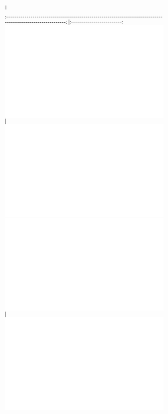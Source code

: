                                                                                                               |  
:-----------------------------------------------------------------------------------------------------------: |:-------------------------:
![](https://raw.githubusercontent.com/darknet-00/darknet-00/master/generated/overview.svg#gh-dark-mode-only)  |  ![](https://raw.githubusercontent.com/darknet-00/darknet-00/master/generated/languages.svg#gh-dark-mode-only)
![](https://raw.githubusercontent.com/darknet-00/darknet-00/master/generated/overview.svg#gh-light-mode-only) | ![](https://raw.githubusercontent.com/darknet-00/darknet-00/master/generated/languages.svg#gh-light-mode-only)
